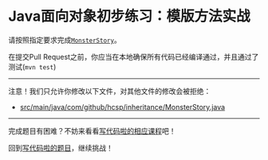 # Java面向对象初步练习：模版方法实战

请按照指定要求完成[`MonsterStory`](https://github.com/hcsp/practise-template-method-pattern/blob/master/src/main/java/com/github/hcsp/inheritance/MonsterStory.java)。

在提交Pull Request之前，你应当在本地确保所有代码已经编译通过，并且通过了测试(`mvn test`)

-----
注意！我们只允许你修改以下文件，对其他文件的修改会被拒绝：
- [src/main/java/com/github/hcsp/inheritance/MonsterStory.java](https://github.com/hcsp/practise-template-method-pattern/blob/master/src/main/java/com/github/hcsp/inheritance/MonsterStory.java)
-----


完成题目有困难？不妨来看看[写代码啦的相应课程](https://xiedaimala.com/tasks/661cd7ab-7fea-47d0-8e11-555d6fca751d)吧！

回到[写代码啦的题目](https://xiedaimala.com/tasks/661cd7ab-7fea-47d0-8e11-555d6fca751d/quizzes/6c87ef57-7f06-4af2-9112-86dd27ff099d)，继续挑战！

